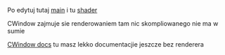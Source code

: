 
Po edytuj tutaj
[main](https://github.com/LamaInPijamas/analiza_matematyczna_2/blob/main/Lab2/Main.cpp)
i tu
[shader](https://github.com/LamaInPijamas/analiza_matematyczna_2/blob/main/Lab2/Mandelbrot.h)

CWindow zajmuje sie renderowaniem tam nic skompliowanego nie ma w sumie

[CWindow docs](https://github.com/Daynlight/CWindow)
tu masz lekko documentacjie jeszcze bez renderera



